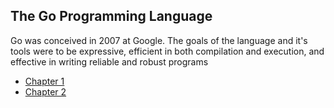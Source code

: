 ## The Go Programming Language
Go was conceived in 2007 at Google. The goals of the language and it's tools were to be expressive, efficient in both compilation and execution, and effective in writing reliable and robust programs

- [Chapter 1](https://github.com/bradfield-csi-5/shane325/blob/main/prep-phase/go/notes/chapter_1.md)
- [Chapter 2](https://github.com/bradfield-csi-5/shane325/blob/main/prep-phase/go/notes/chapter_2.md)
